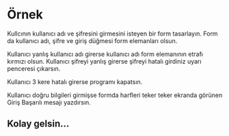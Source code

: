 # Örnek
Kullcının kullanıcı adı ve şifresini girmesini isteyen bir form tasarlayın.
Form da kullanıcı adı, şifre ve giriş düğmesi form elemanları olsun.

Kullanıcı yanlış kullanıcı adı girerse kullanıcı adı form elemanının etrafı kırmızı olsun.
Kullanıcı şifreyi yanlış girerse şifreyi hatalı girdiniz uyarı penceresi çıkarsın.

Kullanıcı 3 kere hatalı girerse programı kapatsın.

Kullanıcı doğru bilgileri girmişse formda harfleri teker teker ekranda görünen Giriş Başarılı mesajı yazdırsın.

## Kolay gelsin...